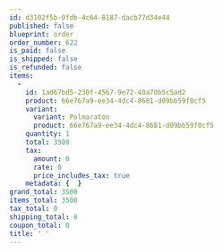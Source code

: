 ```yaml
---
id: d3102f5b-0fdb-4c64-8187-dacb77d34e44
published: false
blueprint: order
order_number: 622
is_paid: false
is_shipped: false
is_refunded: false
items:
  -
    id: 1ad67bd5-230f-4567-9e72-40a70b5c5ad2
    product: 66e767a9-ee34-4dc4-8681-d09bb59f0cf5
    variant:
      variant: Polmaraton
      product: 66e767a9-ee34-4dc4-8681-d09bb59f0cf5
    quantity: 1
    total: 3500
    tax:
      amount: 0
      rate: 0
      price_includes_tax: true
    metadata: {  }
grand_total: 3500
items_total: 3500
tax_total: 0
shipping_total: 0
coupon_total: 0
title: ' '
---
```

